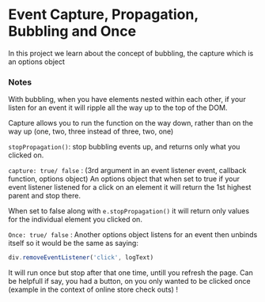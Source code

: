 # Event Capture, Propagation, Bubbling and Once

In this project we learn about the concept of bubbling, the capture which is an options object  


### Notes

With bubbling, when you have elements nested within each other, if your listen for an event it will ripple all the way up to the top of the DOM.

Capture allows you to run the function on the way down, rather than on the way up (one, two, three instead of three, two, one)

`stopPropagation()`: stop bubbling events up, and returns only what you clicked on. 

`capture: true/ false` : (3rd argument in an event listener event, callback function, options object) An options object that when set to true if your event listener listened for a click on an element it will return the 1st highest parent and stop there.

When set to false along with `e.stopPropagation()` it will return only values for the individual element you clicked on.  

`Once: true/ false` : Another options object listens for an event then unbinds itself so it would be the same as saying: 

```javascript
div.removeEventListener('click', logText)
```
It will run once but stop after that one time, untill you refresh the page. 
Can be helpfull if say, you had a button, on you only wanted to be clicked once (example in the context of online store check outs) !
